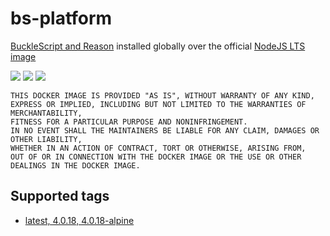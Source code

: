 # bs-platform

[BuckleScript and Reason](https://www.npmjs.com/package/bs-platform) installed globally over the official [NodeJS LTS image](https://hub.docker.com/_/node)

[url]: https://microbadger.com/images/andreysenov/bs-platform
[![](https://images.microbadger.com/badges/version/andreysenov/bs-platform.svg)][url]
[![](https://images.microbadger.com/badges/image/andreysenov/bs-platform.svg)][url]
[![](https://images.microbadger.com/badges/commit/andreysenov/bs-platform.svg)][url]

```
THIS DOCKER IMAGE IS PROVIDED "AS IS", WITHOUT WARRANTY OF ANY KIND,
EXPRESS OR IMPLIED, INCLUDING BUT NOT LIMITED TO THE WARRANTIES OF MERCHANTABILITY,
FITNESS FOR A PARTICULAR PURPOSE AND NONINFRINGEMENT.
IN NO EVENT SHALL THE MAINTAINERS BE LIABLE FOR ANY CLAIM, DAMAGES OR OTHER LIABILITY,
WHETHER IN AN ACTION OF CONTRACT, TORT OR OTHERWISE, ARISING FROM,
OUT OF OR IN CONNECTION WITH THE DOCKER IMAGE OR THE USE OR OTHER DEALINGS IN THE DOCKER IMAGE.
```

## Supported tags

* [latest, 4.0.18, 4.0.18-alpine](https://github.com/AndreySenov/dockerfiles/blob/master/bs-platform/Dockerfile)
